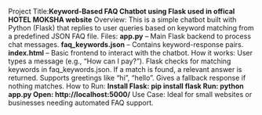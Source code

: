 Project Title:**Keyword-Based FAQ Chatbot using Flask used in offical HOTEL MOKSHA website**
Overview:
This is a simple chatbot built with Python (Flask) that replies to user queries based on keyword matching from a predefined JSON FAQ file.
Files:
**app.py** – Main Flask backend to process chat messages.
**faq_keywords.json** – Contains keyword-response pairs.
**index.html** – Basic frontend to interact with the chatbot.
How it works:
User types a message (e.g., “How can I pay?”).
Flask checks for matching keywords in faq_keywords.json.
If a match is found, a relevant answer is returned.
Supports greetings like “hi”, “hello”.
Gives a fallback response if nothing matches.
How to Run:
**Install Flask: pip install flask
Run: python app.py
Open: http://localhost:5000/**
Use Case:
Ideal for small websites or businesses needing automated FAQ support.
